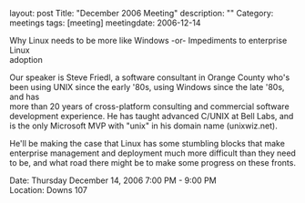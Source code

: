 layout: post
Title: "December 2006 Meeting"
description: ""
Category: meetings
tags: [meeting]
meetingdate: 2006-12-14

Why Linux needs to be more like Windows -or- Impediments to enterprise Linux   
adoption                                                                       
                                                                             
Our speaker is Steve Friedl, a software consultant in Orange County who's been 
using UNIX since the early '80s, using Windows since the late '80s, and has    
more than 20 years of cross-platform consulting and commercial software        
development experience. He has taught advanced C/UNIX at Bell Labs, and is the 
only Microsoft MVP with "unix" in his domain name (unixwiz.net).               
                                                                             
He'll be making the case that Linux has some stumbling blocks that make        
enterprise management and deployment much more difficult than they need to be, 
and what road there might be to make some progress on these fronts.            
                                                                             
Date: Thursday December 14, 2006 7:00 PM - 9:00 PM                               
Location: Downs 107                                         
